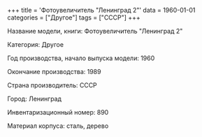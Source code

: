+++
title = 'Фотоувеличитель "Ленинград 2"'
data = 1960-01-01
categories = ["Другое"]
tags = ["СССР"]
+++

Название модели, книги: Фотоувеличитель "Ленинград 2"

Категория: Другое

Год производства, начало выпуска модели: 1960

Окончание производства: 1989

Страна производитель: СССР

Город: Ленинград

Инвентаризационный номер: 890

Материал корпуса: сталь, дерево

